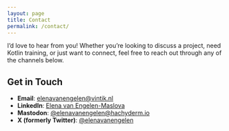 ```yaml
---
layout: page
title: Contact
permalink: /contact/
---
```


I’d love to hear from you! Whether you’re looking to discuss a project, need Kotlin training, or just want to connect, feel free to reach out through any of the channels below.

## Get in Touch
- **Email**: [elenavanengelen@vintik.nl](mailto:elenavanengelen@vintik.nl)
- **LinkedIn**: [Elena van Engelen-Maslova](https://www.linkedin.com/in/elena-van-engelen-maslova/)
- **Mastodon**: [@elenavanengelen@hachyderm.io](https://hachyderm.io/@elenavanengelen)
- **X (formerly Twitter)**: [@elenavanengelen](https://twitter.com/elenavanengelen)
